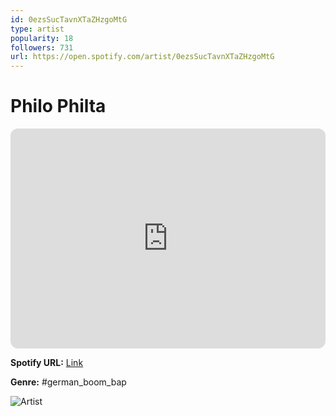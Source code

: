 ```yaml
---
id: 0ezsSucTavnXTaZHzgoMtG
type: artist
popularity: 18
followers: 731
url: https://open.spotify.com/artist/0ezsSucTavnXTaZHzgoMtG
---
```

# Philo Philta

<iframe style="border-radius:12px" src="https://open.spotify.com/embed/artist/0ezsSucTavnXTaZHzgoMtG" width="100%" height="352" frameBorder="0" allowfullscreen="" allow="autoplay; clipboard-write; encrypted-media; fullscreen; picture-in-picture" loading="lazy"></iframe>

**Spotify URL:** [Link](https://open.spotify.com/artist/0ezsSucTavnXTaZHzgoMtG)

**Genre:**  #german_boom_bap

![Artist](https://i.scdn.co/image/ab6761610000e5eb917a788ec9b7b3820f316fe5)
